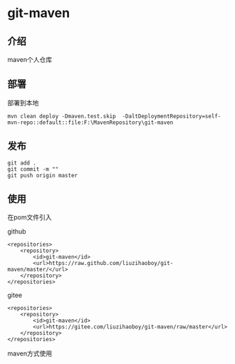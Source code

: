 # git-maven
## 介绍
maven个人仓库
## 部署
部署到本地
```
mvn clean deploy -Dmaven.test.skip  -DaltDeploymentRepository=self-mvn-repo::default::file:F:\MavenRepository\git-maven
```
## 发布
```
git add .
git commit -m ""
git push origin master
```
## 使用
在pom文件引入

github
```
<repositories>
    <repository>
        <id>git-maven</id>
        <url>https://raw.github.com/liuzihaoboy/git-maven/master/</url>
    </repository>
</repositories>
```
gitee
```
<repositories>
    <repository>
        <id>git-maven</id>
        <url>https://gitee.com/liuzihaoboy/git-maven/raw/master</url>
    </repository>
</repositories>
```
maven方式使用
